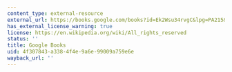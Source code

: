 ```yaml
---
content_type: external-resource
external_url: https://books.google.com/books?id=Ek2Wsu34rvgC&lpg=PA215&ots=iheUFLBDti&dq=urban%20visions%20experiencing%20and%20envisioning%20the%20city%20the%20map%20is%20not%20the%20territory%20hussey&pg=PA215#v=onepage&q&f=false
has_external_license_warning: true
license: https://en.wikipedia.org/wiki/All_rights_reserved
status: ''
title: Google Books
uid: 4f307843-a338-4f4e-9a6e-99009a759e6e
wayback_url: ''
---
```

